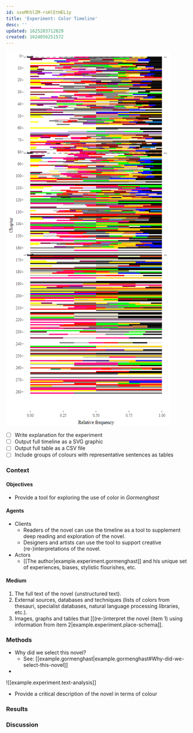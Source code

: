 ```yaml
---
id: sxoMh5lZM-rsHlEtHEL1y
title: 'Experiment: Color Timeline'
desc: ''
updated: 1625203712829
created: 1624856251572
---
```


![Color timeline](/assets/images/color-frequencies.png)

- [ ] Write explanation for the experiment
- [ ] Output full timeline as a SVG graphic
- [ ] Output full table as a CSV file
- [ ] Include groups of colours with representative sentences as tables

### Context

#### Objectives

- Provide a tool for exploring the use of color in *Gormenghast*

#### Agents

- Clients
  - Readers of the novel can use the timeline as a tool to supplement deep reading and exploration of the novel.
  - Designers and artists can use the tool to support creative (re-)interpretations of the novel.
- Actors
  - [[The author|example.experiment.gormenghast]] and his unique set of experiences, biases, stylistic flourishes, etc.

#### Medium

1. The full text of the novel (unstructured text).
2. External sources, databases and techniques (lists of colors from thesauri, specialist databases, natural language processing libraries, etc.).
3. Images, graphs and tables that [[(re-)interpret the novel (item 1) using information from item 2|example.experiment.place-schema]].

### Methods

- Why did we select this novel?
  - See: [[example.gormenghast|example.gormenghast#Why-did-we-select-this-novel]]
- 


![[example.experiment.text-analysis]]



- Provide a critical description of the novel in terms of colour 

### Results

### Discussion
